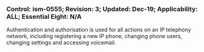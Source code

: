 ### Control: ism-0555; Revision: 3; Updated: Dec-19; Applicability: ALL; Essential Eight: N/A
<p>Authentication and authorisation is used for all actions on an IP telephony network, including registering a new IP phone, changing phone users, changing settings and accessing voicemail.</p>